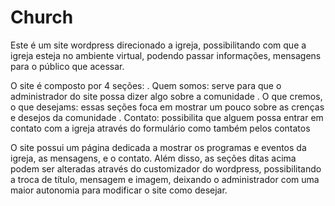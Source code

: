 # Church

Este é um site wordpress direcionado a igreja, possibilitando com que a igreja esteja no ambiente virtual, podendo passar informações, mensagens para o público que acessar.

O site é composto por 4 seções:
  . Quem somos: serve para que o administrador do site possa dizer algo sobre a comunidade
  . O que cremos, o que desejams: essas seções foca em mostrar um pouco sobre as crenças e desejos da comunidade 
  . Contato: possibilita que alguem possa entrar em contato com a igreja através do formulário como também pelos contatos

O site possui um página dedicada a mostrar os programas e eventos da igreja, as mensagens, e o contato. Além disso, as seções ditas acima podem ser alteradas através do customizador do wordpress, possibilitando a troca de título, mensagem e imagem, deixando o administrador com uma maior autonomia para modificar o site como desejar.
